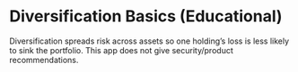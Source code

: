# Diversification Basics (Educational)
Diversification spreads risk across assets so one holding’s loss is less likely to sink the portfolio.
This app does not give security/product recommendations.
